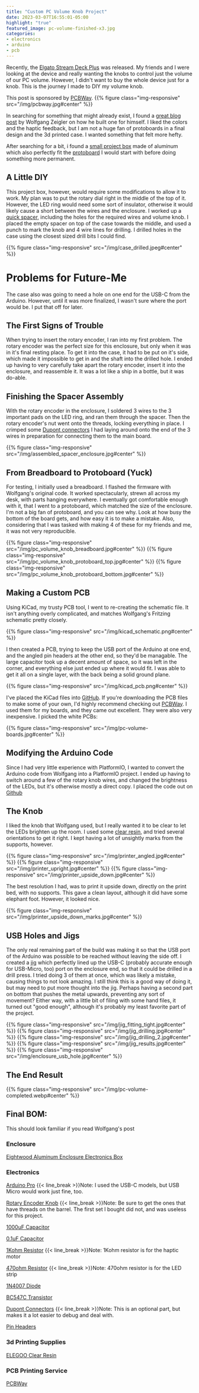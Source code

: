 ```yaml
---
title: "Custom PC Volume Knob Project"
date: 2023-03-07T16:55:01-05:00
highlight: "true"
featured_image: pc-volume-finished-x3.jpg
categories:
- electronics
- arduino
- pcb
---
```


Recently, the [Elgato Stream Deck Plus](https://www.elgato.com/en/stream-deck-plus) was released. My friends and I were looking at the device and really wanting the knobs to control just the volume of our PC volume. However, I didn't want to buy the whole device just for a knob. This is the journey I made to DIY my volume knob.

<!-- more -->

This post is sponsored by [PCBWay](https://www.pcbway.com).
{{% figure class="img-responsive" src="/img/pcbway.jpg#center" %}}


In searching for something that might already exist, I found a [great blog post](https://wolfgang-ziegler.com/blog/pc-volume-control) by Wolfgang Zeigler on how he built one for himself. I liked the colors and the haptic feedback, but I am not a huge fan of protoboards in a final design and the 3d printed case. I wanted something that felt more hefty.

After searching for a bit, i found a [small project box](https://www.amazon.com/Eightwood-Aluminum-Enclosure-Electronic-Project/dp/B0107WUB22) made of aluminum which also perfectly fit the [protoboard](https://www.amazon.com/gp/product/B07JDH5HWH) I would start with before doing something more permanent. 

## A Little DIY

This project box, however, would require some modifications to allow it to work. My plan was to put the rotary dial right in the middle of the top of it. However, the LED ring would need some sort of insulator, otherwise it would likely cause a short between the wires and the enclosure. I worked up a [quick spacer](https://www.printables.com/model/418019), including the holes for the required wires and volume knob. I placed the empty spacer on top of the case towards the middle, and used a punch to mark the knob and 4 wire lines for drilling. I drilled holes in the case using the closest sized drill bits I could find.

{{% figure class="img-responsive" src="/img/case_drilled.jpeg#center" %}}

# Problems for Future-Me

The case also was going to need a hole on one end for the USB-C from the Arduino. However, until it was more finalized, I wasn't sure where the port would be. I put that off for later.

## The First Signs of Trouble

When trying to insert the rotary encoder, I ran into my first problem. The rotary encoder was the perfect size for this enclosure, but only when it was in it's final resting place. To get it into the case, it had to be put on it's side, which made it impossible to get in and the shaft into the drilled hole. I ended up having to very carefully take apart the rotary encoder, insert it into the enclosure, and reassemble it. It was a lot like a ship in a bottle, but it was do-able.

## Finishing the Spacer Assembly

With the rotary encoder in the enclosure, I soldered 3 wires to the 3 important pads on the LED ring, and ran them through the spacer. Then the rotary encoder's nut went onto the threads, locking everything in place. I crimped some [Dupont connectors](https://www.amazon.com/gp/product/B01M7V1X88) I had laying around onto the end of the 3 wires in preparation for connecting them to the main board.

{{% figure class="img-responsive" src="/img/assembled_spacer_enclosure.jpg#center" %}}

## From Breadboard to Protoboard (Yuck)

For testing, I initially used a breadboard. I flashed the firmware with Wolfgang's original code. It worked spectacularly, strewn all across my desk, with parts hanging everywhere. I eventually got comfortable enough with it, that I went to a protoboard, which matched the size of the enclosure. I'm not a big fan of protoboard, and you can see why. Look at how busy the bottom of the board gets, and how easy it is to make a mistake. Also, considering that I was tasked with making 4 of these for my friends and me, it was not very reproducible. 

{{% figure class="img-responsive" src="/img/pc_volume_knob_breadboard.jpg#center" %}}
{{% figure class="img-responsive" src="/img/pc_volume_knob_protoboard_top.jpg#center" %}}
{{% figure class="img-responsive" src="/img/pc_volume_knob_protoboard_bottom.jpg#center" %}}

## Making a Custom PCB

Using KiCad, my trusty PCB tool, I went to re-creating the schematic file.  It isn't anything overly complicated, and matches Wolfgang's Fritzing schematic pretty closely. 

{{% figure class="img-responsive" src="/img/kicad_schematic.png#center" %}}

I then created a PCB, trying to keep the USB port of the Arduino at one end, and the angled pin headers at the other end, so they'd be managable. The large capacitor took up a decent amount of space, so it was left in the corner, and everything else just ended up where it would fit. I was able to get it all on a single layer, with the back being a solid ground plane.

{{% figure class="img-responsive" src="/img/kicad_pcb.png#center" %}}

I've placed the KiCad files into [GitHub](https://github.com/mandreko/PC_Volume_Knob_PCB). If you're downloading the PCB files to make some of your own, I'd highly recommend checking out [PCBWay](https://www.pcbway.com/). I used them for my boards, and they came out excellent. They were also very inexpensive. I picked the white PCBs:

{{% figure class="img-responsive" src="/img/pc-volume-boards.jpg#center" %}}

## Modifying the Arduino Code

Since I had very little experience with PlatformIO, I wanted to convert the Arduino code from Wolfgang into a PlatformIO project. I ended up having to switch around a few of the rotary knob wires, and changed the brightness of the LEDs, but it's otherwise mostly a direct copy. I placed the code out on [Github](https://github.com/mandreko/PC_Volume_Knob_Arduino)

## The Knob

I liked the knob that Wolfgang used, but I really wanted it to be clear to let the LEDs brighten up the room. I used some [clear resin](https://www.amazon.com/gp/product/B07Z97FX4N), and tried several orientations to get it right. I kept having a lot of unsightly marks from the supports, however.

{{% figure class="img-responsive" src="/img/printer_angled.jpg#center" %}}
{{% figure class="img-responsive" src="/img/printer_upright.jpg#center" %}}
{{% figure class="img-responsive" src="/img/printer_upside_down.jpg#center" %}}

The best resolution I had, was to print it upside down, directly on the print bed, with no supports. This gave a clean layout, although it did have some elephant foot. However, it looked nice. 

{{% figure class="img-responsive" src="/img/printer_upside_down_marks.jpg#center" %}}

## USB Holes and Jigs

The only real remaining part of the build was making it so that the USB port of the Arduino was possible to be reached without leaving the side off. I created a [jig](https://www.printables.com/model/418072) which perfectly lined up the USB-C (probably accurate enough for USB-Micro, too) port on the enclosure end, so that it could be drilled in a drill press. I tried doing 3 of them at once, which was likely a mistake, causing things to not look amazing. I still think this is a good way of doing it, but may need to put more thought into the jig. Perhaps having a second part on bottom that pushes the metal upwards, preventing any sort of movement? Either way, with a little bit of filing with some hand files, it turned out "good enough", although it's probably my least favorite part of the project.

{{% figure class="img-responsive" src="/img/jig_fitting_tight.jpg#center" %}}
{{% figure class="img-responsive" src="/img/jig_drilling.jpg#center" %}}
{{% figure class="img-responsive" src="/img/jig_drilling_2.jpg#center" %}}
{{% figure class="img-responsive" src="/img/jig_results.jpg#center" %}}
{{% figure class="img-responsive" src="/img/enclosure_usb_hole.jpg#center" %}}

## The End Result

{{% figure class="img-responsive" src="/img/pc-volume-completed.webp#center" %}}


## Final BOM:

This should look familiar if you read Wolfgang's post

### Enclosure
[Eightwood Aluminum Enclosure Electronics Box](https://www.amazon.com/Eightwood-Aluminum-Enclosure-Electronic-Project/dp/B0107WUB22)

### Electronics
[Arduino Pro](https://www.aliexpress.us/item/3256803436099564.html)
{{< line_break >}}Note: I used the USB-C models, but USB Micro would work just fine, too.

[Rotary Encoder Knob](https://www.amazon.com/gp/product/B06XQTHDRR)
{{< line_break >}}Note: Be sure to get the ones that have threads on the barrel. The first set I bought did not, and was useless for this project.

[1000uF Capacitor](https://www.mouser.com/ProductDetail/667-ECA-1CM102B)

[0.1uF Capacitor](https://www.mouser.com/ProductDetail/594-K104Z15Y5VF5TL2)

[1Kohm Resistor](https://www.mouser.com/ProductDetail/281-1.0K-RC)
{{< line_break >}}Note: 1Kohm resistor is for the haptic motor

[470ohm Resistor](https://www.mouser.com/ProductDetail/281-470-RC)
{{< line_break >}}Note: 470ohm resistor is for the LED strip

[1N4007 Diode](https://www.mouser.com/ProductDetail/583-RL1N4007-T)

[BC547C Transistor](https://www.mouser.com/ProductDetail/512-BC547CTFR)

[Dupont Connectors](https://www.amazon.com/gp/product/B01M7V1X88)
{{< line_break >}}Note: This is an optional part, but makes it a lot easier to debug and deal with.

[Pin Headers](https://www.amazon.com/gp/product/B0979568B3)

### 3d Printing Supplies
[ELEGOO Clear Resin](https://www.amazon.com/gp/product/B07Z97FX4N)

### PCB Printing Service
[PCBWay](https://www.pcbway.com/)

